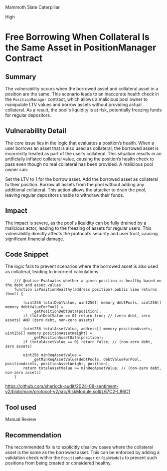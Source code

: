 Mammoth Slate Caterpillar

High

# Free Borrowing When Collateral Is the Same Asset in PositionManager Contract

## Summary
The vulnerability occurs when the borrowed asset and collateral asset in a position are the same. This scenario leads to an inaccurate health check in the `PositionManager` contract, which allows a malicious pool owner to manipulate LTV values and borrow assets without providing actual collateral. As a result, the pool's liquidity is at risk, potentially freezing funds for regular depositors.
## Vulnerability Detail
The core issue lies in the logic that evaluates a position’s health. When a user borrows an asset that is also used as collateral, the borrowed asset is incorrectly treated as part of the user’s collateral. This situation results in an artificially inflated collateral value, causing the position’s health check to pass even though no real collateral has been provided. A malicious pool owner can:

Set the LTV to 1 for the borrow asset.
Add the borrowed asset as collateral to their position.
Borrow all assets from the pool without adding any additional collateral.
This action allows the attacker to drain the pool, leaving regular depositors unable to withdraw their funds.

## Impact
The impact is severe, as the pool's liquidity can be fully drained by a malicious actor, leading to the freezing of assets for regular users. This vulnerability directly affects the protocol’s security and user trust, causing significant financial damage.


## Code Snippet
The logic fails to prevent scenarios where the borrowed asset is also used as collateral, leading to incorrect calculations.
```solidity 
    /// @notice Evaluates whether a given position is healthy based on the debt and asset values
    function isPositionHealthy(address position) public view returns (bool) {

        (uint256 totalDebtValue, uint256[] memory debtPools, uint256[] memory debtValueForPool) =
            _getPositionDebtData(position);
        if (totalDebtValue == 0) return true; // (zero debt, zero assets) AND (zero debt, non-zero assets)

        (uint256 totalAssetValue, address[] memory positionAssets, uint256[] memory positionAssetWeight) =
            _getPositionAssetData(position);
        if (totalAssetValue == 0) return false; // (non-zero debt, zero assets)

        uint256 minReqAssetValue =
            _getMinReqAssetValue(debtPools, debtValueForPool, positionAssets, positionAssetWeight, position);
        return totalAssetValue >= minReqAssetValue; // (non-zero debt, non-zero assets)
    }
```
https://github.com/sherlock-audit/2024-08-sentiment-v2/blob/main/protocol-v2/src/RiskModule.sol#L67C2-L86C1

## Tool used

Manual Review

## Recommendation
The recommended fix is to explicitly disallow cases where the collateral asset is the same as the borrowed asset. This can be enforced by adding a validation check within the `PositionManager` or `RiskModule` to prevent such positions from being created or considered healthy.